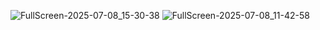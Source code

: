 ![FullScreen-2025-07-08_15-30-38](https://github.com/user-attachments/assets/ba61f224-522f-4d74-aa10-f7daf8e5b44c)
![FullScreen-2025-07-08_11-42-58](https://github.com/user-attachments/assets/a4413fd9-f80a-497b-a452-45aecffd3591)
